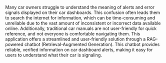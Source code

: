 Many car owners struggle to understand the meaning of alerts and error signals displayed on their car dashboards. This confusion often leads them to search the internet for information, which can be time-consuming and unreliable due to the vast amount of inconsistent or incorrect data available online. Additionally, traditional car manuals are not user-friendly for quick reference, and not everyone is comfortable navigating them.
This application offers a streamlined and user-friendly solution through a RAG-powered chatbot (Retrieval-Augmented Generation). This chatbot provides reliable, verified information on car dashboard alerts, making it easy for users to understand what their car is signaling.
